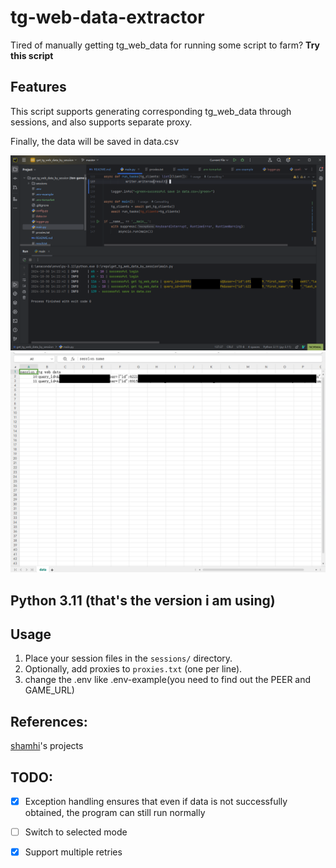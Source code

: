 # tg-web-data-extractor

Tired of manually getting tg_web_data for running some script to farm? __Try this script__

## Features

This script supports generating corresponding tg_web_data through sessions, and also supports separate proxy.

Finally, the data will be saved in data.csv

![](./runing-pic.png)
![](./sava-data-pic.png)


## Python 3.11 (that's the version i am using)

## Usage

1. Place your session files in the `sessions/` directory.
2. Optionally, add proxies to `proxies.txt` (one per line).
3. change the .env like .env-example(you need to find out the PEER and GAME_URL)

## References:

[shamhi](https://github.com/shamhi)'s projects

## TODO:

-[x] Exception handling ensures that even if data is not successfully obtained, the program can still run normally

-[ ] Switch to selected mode

-[x] Support multiple retries